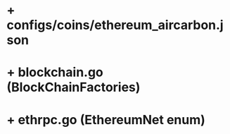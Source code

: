 # + configs/coins/ethereum_aircarbon.json

# + blockchain.go (BlockChainFactories)

# + ethrpc.go (EthereumNet enum)

